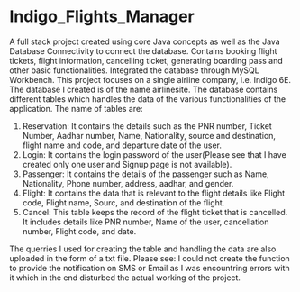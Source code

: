 # Indigo_Flights_Manager
A full stack project created using core Java concepts as well as the Java Database Connectivity to connect the database. Contains booking flight tickets, flight information, cancelling ticket, generating boarding pass and other basic functionalities.
Integrated the database through MySQL Workbench.
This project focuses on a single airline company, i.e. Indigo 6E.
The database I created is of the name airlinesite. The database contains different tables which handles the data of the various functionalities of the application. 
The name of tables are: 
  1. Reservation: It contains the details such as the PNR number, Ticket Number, Aadhar number, Name, Nationality, source and destination, flight name and code, and departure date  of the user.
  2. Login: It contains the login password of the user(Please see that I have created only one user and Signup page is not available).
  3. Passenger: It contains the details of the passenger such as Name, Nationality, Phone number, address, aadhar, and gender.
  4. Flight: It contains the data that is relevant to the flight details like Flight code, Flight name, Sourc, and destination of the flight.
  5. Cancel: This table keeps the record of the flight ticket that is cancelled. It includes details like PNR number, Name of the user, cancellation number, Flight code, and date.

The querries I used for creating the table and handling the data are also uploaded in the form of a txt file.
Please see: I could not create the function to provide the notification on SMS or Email as I was encountring errors with it which in the end disturbed the actual working of the project.
